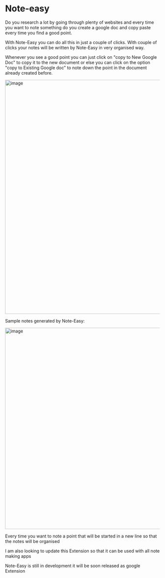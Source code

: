 # Note-easy

Do you research a lot by going through plenty of websites and every time you want to note something do you create a google doc and copy paste every time you find a good point. 

With Note-Easy you can do all this in just a couple of clicks. With couple of clicks your notes will be written by Note-Easy in very organised way.

Whenever you see a good point you can just click on "copy to New Google Doc" to copy it to the new document or else you can click on the option "copy to Existing Google doc" to note down the point in the document already created before.

<img width="758" alt="image" src="https://user-images.githubusercontent.com/49830189/227715588-eb85cf07-ca99-48fd-8a35-0d060a258eda.png">

Sample notes generated by Note-Easy:

<img width="652" alt="image" src="https://user-images.githubusercontent.com/49830189/227715795-5968268e-e869-4934-a6f0-8a96bdc8ff9e.png">

Every time you want to note a point that will be started in a new line so that the notes will be organised

I am also looking to update this Extension so that it can be used with all note making apps

Note-Easy is still in development it will be soon released as google Extension
